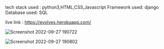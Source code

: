 tech stack used : python3,HTML,CSS,Javascript
Framework used: django
Database used: SQL

live link : https://evolves.herokuapp.com/

![Screenshot 2022-09-27 190722](https://user-images.githubusercontent.com/96279043/192542544-8173124f-14a9-4cf1-b63c-6c86d8d3a7d8.png)

![Screenshot 2022-09-27 190802](https://user-images.githubusercontent.com/96279043/192542717-abb1c303-ab3a-416c-b873-7b104dbd66fb.png)

